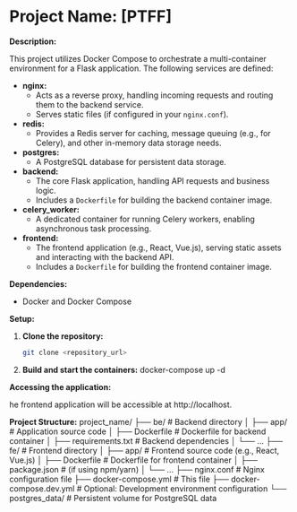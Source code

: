 # Project Name: [PTFF]

**Description:**

This project utilizes Docker Compose to orchestrate a multi-container environment for a Flask application. The following services are defined:

- **nginx:** 
    - Acts as a reverse proxy, handling incoming requests and routing them to the backend service.
    - Serves static files (if configured in your `nginx.conf`).
- **redis:** 
    - Provides a Redis server for caching, message queuing (e.g., for Celery), and other in-memory data storage needs.
- **postgres:** 
    - A PostgreSQL database for persistent data storage.
- **backend:** 
    - The core Flask application, handling API requests and business logic.
    - Includes a `Dockerfile` for building the backend container image.
- **celery_worker:** 
    - A dedicated container for running Celery workers, enabling asynchronous task processing.
- **frontend:** 
    - The frontend application (e.g., React, Vue.js), serving static assets and interacting with the backend API.
    - Includes a `Dockerfile` for building the frontend container image.

**Dependencies:**

- Docker and Docker Compose

**Setup:**

1. **Clone the repository:**
   ```bash
   git clone <repository_url>

2. **Build and start the containers:**
docker-compose up -d

**Accessing the application:**

he frontend application will be accessible at http://localhost.

**Project Structure:**
project_name/
├── be/                       # Backend directory
│   ├── app/                 # Application source code
│   ├── Dockerfile           # Dockerfile for backend container
│   ├── requirements.txt     # Backend dependencies
│   └── ... 
├── fe/                       # Frontend directory
│   ├── app/                 # Frontend source code (e.g., React, Vue.js)
│   ├── Dockerfile           # Dockerfile for frontend container
│   ├── package.json         # (if using npm/yarn)
│   └── ...
├── nginx.conf               # Nginx configuration file
├── docker-compose.yml       # This file
├── docker-compose.dev.yml   # Optional: Development environment configuration
└── postgres_data/            # Persistent volume for PostgreSQL data
